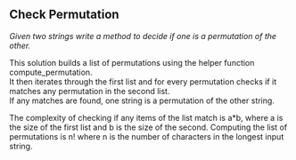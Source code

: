 ## Check Permutation
*Given two strings write a method to decide if one is a permutation of the other.*

This solution builds a list of permutations using the helper function compute_permutation.  
It then iterates through the first list and for every permutation checks if it matches any permutation in the second list.  
If any matches are found, one string is a permutation of the other string.

The complexity of checking if any items of the list match is a*b, where a is the size of the first list and b is the size of the second. Computing the list of permutations is n! where n is the number of characters in the longest input string.